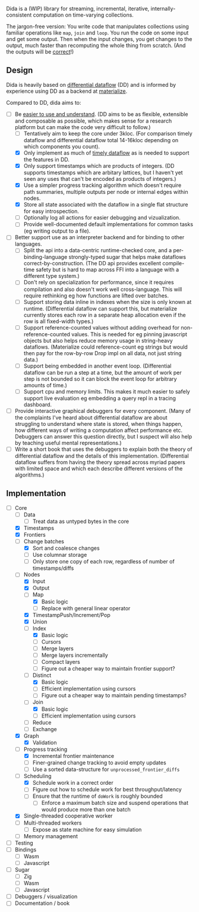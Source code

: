 Dida is a (WIP) library for streaming, incremental, iterative, internally-consistent computation on time-varying collections.

The jargon-free version: You write code that manipulates collections using familiar operations like `map`, `join` and `loop`. You run the code on some input and get some output. Then when the input changes, you get changes to the output, much faster than recomputing the whole thing from scratch. (And the outputs will be [correct](https://scattered-thoughts.net/writing/internal-consistency-in-streaming-systems/)!)

## Design

Dida is heavily based on [differential dataflow](https://github.com/TimelyDataflow/differential-dataflow/) (DD) and is informed by experience using DD as a backend at [materialize](https://materialize.com/).

Compared to DD, dida aims to:

* [ ] Be [easier to use and understand](https://scattered-thoughts.net/writing/why-isnt-differential-dataflow-more-popular/). (DD aims to be as flexible, extensible and composable as possible, which makes sense for a research platform but can make the code very difficult to follow.)
   * [ ] Tentatively aim to keep the core under 3kloc. (For comparison timely dataflow and differential dataflow total 14-16kloc depending on which components you count).
   * [x] Only implement as much of [timely dataflow](https://github.com/TimelyDataflow/timely-dataflow/) as is needed to support the features in DD.
   * [x] Only support timestamps which are products of integers. (DD supports timestamps which are arbitary lattices, but I haven't yet seen any uses that can't be encoded as products of integers.)
   * [x] Use a simpler progress tracking algorithm which doesn't require path summaries, multiple outputs per node or internal edges within nodes.
   * [x] Store all state associated with the dataflow in a single flat structure for easy introspection.
   * [ ] Optionally log all actions for easier debugging and vizualization.
   * [ ] Provide well-documented default implementations for common tasks (eg writing output to a file).
* [ ] Better support use as an interpreter backend and for binding to other languages.  
  * [ ] Split the api into a data-centric runtime-checked core, and a per-binding-language strongly-typed sugar that helps make dataflows correct-by-construction. (The DD api provides excellent compile-time safety but is hard to map across FFI into a language with a different type system.)
  * [ ] Don't rely on specialization for performance, since it requires compilation and also doesn't work well cross-language. This will require rethinking eg how functions are lifted over batches.
  * [ ] Support storing data inline in indexes when the size is only known at runtime. (Differential dataflow can support this, but materialize currently stores each row in a separate heap allocation even if the row is all fixed-width types.)
  * [ ] Support reference-counted values without adding overhead for non-reference-counted values. This is needed for eg pinning javascript objects but also helps reduce memory usage in string-heavy dataflows. (Materialize could reference-count eg strings but would then pay for the row-by-row Drop impl on all data, not just string data.)
  * [ ] Support being embedded in another event loop. (Differential dataflow can be run a step at a time, but the amount of work per step is not bounded so it can block the event loop for arbitrary amounts of time.)
  * [ ] Support cpu and memory limits. This makes it much easier to safely support live evaluation eg embedding a query repl in a tracing dashboard.
* [ ] Provide interactive graphical debuggers for every component. (Many of the complaints I've heard about differential dataflow are about struggling to understand where state is stored, when things happen, how different ways of writing a computation affect performance etc. Debuggers can answer this question directly, but I suspect will also help by teaching useful mental representations.)
* [ ] Write a short book that uses the debuggers to explain both the theory of differential dataflow and the details of this implementation. (Differential dataflow suffers from having the theory spread across myriad papers with limited space and which each describe different versions of the algorithms.)

## Implementation

* [ ] Core
  * [ ] Data
    * [ ] Treat data as untyped bytes in the core
  * [x] Timestamps
  * [x] Frontiers
  * [ ] Change batches
    * [x] Sort and coalesce changes
    * [ ] Use columnar storage
    * [ ] Only store one copy of each row, regardless of number of timestamps/diffs
  * [ ] Nodes
    * [x] Input
    * [x] Output
    * [ ] Map
      * [x] Basic logic
      * [ ] Replace with general linear operator
    * [x] TimestampPush/Increment/Pop
    * [x] Union
    * [ ] Index
      * [x] Basic logic
      * [ ] Cursors
      * [ ] Merge layers
      * [ ] Merge layers incrementally
      * [ ] Compact layers
      * [ ] Figure out a cheaper way to maintain frontier support?
    * [ ] Distinct
      * [x] Basic logic
      * [ ] Efficient implementation using cursors
      * [ ] Figure out a cheaper way to maintain pending timestamps?
    * [ ] Join
      * [x] Basic logic
      * [ ] Efficient implementation using cursors
    * [ ] Reduce
    * [ ] Exchange
  * [x] Graph
    * [x] Validation
  * [ ] Progress tracking
    * [x] Incremental frontier maintenance
    * [ ] Finer-grained change tracking to avoid empty updates
    * [ ] Use a sorted data-structure for `unprocessed_frontier_diffs`
  * [ ] Scheduling
    * [x] Schedule work in a correct order
    * [ ] Figure out how to schedule work for best throughput/latency
    * [ ] Ensure that the runtime of `doWork` is roughly bounded
      * [ ] Enforce a maximum batch size and suspend operations that would produce more than one batch
  * [x] Single-threaded cooperative worker
  * [ ] Multi-threaded workers
    * [ ] Expose as state machine for easy simulation
  * [ ] Memory management
* [ ] Testing
* [ ] Bindings
  * [ ] Wasm
  * [ ] Javascript
* [ ] Sugar
  * [ ] Zig
  * [ ] Wasm
  * [ ] Javascript
* [ ] Debuggers / visualization
* [ ] Documentation / book